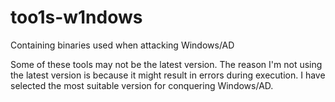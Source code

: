 # too1s-w1ndows
Containing binaries used when attacking Windows/AD

Some of these tools may not be the latest version.
The reason I'm not using the latest version is because it might result in errors during execution.
I have selected the most suitable version for conquering Windows/AD.
